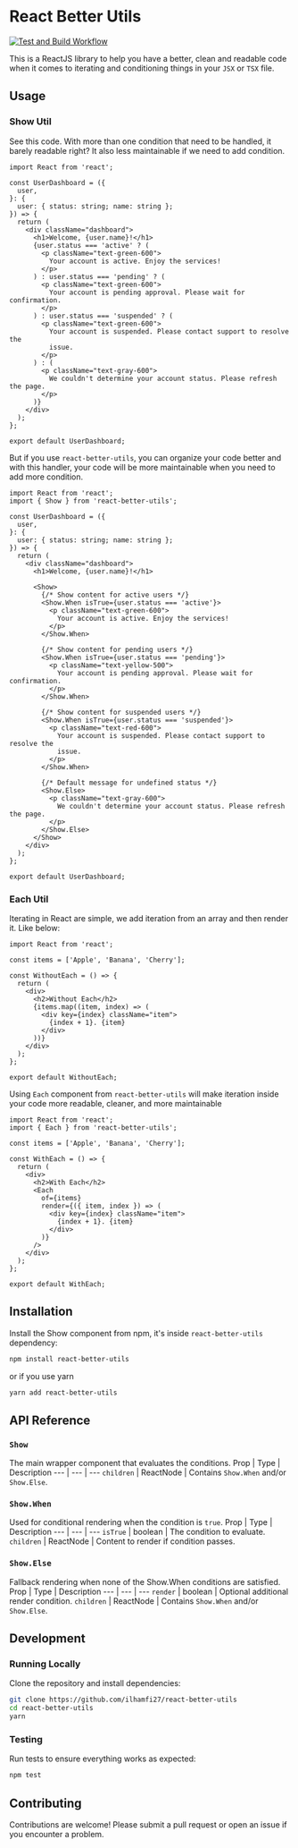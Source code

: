 # React Better Utils

[![Test and Build Workflow](https://github.com/ilhamfi27/react-better-utils/actions/workflows/test-and-build.yml/badge.svg)](https://github.com/ilhamfi27/react-better-utils/actions/workflows/test-and-build.yml)

This is a ReactJS library to help you have a better, clean and readable code when it comes to iterating and conditioning things in your `JSX` or `TSX` file.

## Usage

### Show Util

See this code. With more than one condition that need to be handled, it barely readable right? It also less maintainable if we need to add condition.

```tsx
import React from 'react';

const UserDashboard = ({
  user,
}: {
  user: { status: string; name: string };
}) => {
  return (
    <div className="dashboard">
      <h1>Welcome, {user.name}!</h1>
      {user.status === 'active' ? (
        <p className="text-green-600">
          Your account is active. Enjoy the services!
        </p>
      ) : user.status === 'pending' ? (
        <p className="text-green-600">
          Your account is pending approval. Please wait for confirmation.
        </p>
      ) : user.status === 'suspended' ? (
        <p className="text-green-600">
          Your account is suspended. Please contact support to resolve the
          issue.
        </p>
      ) : (
        <p className="text-gray-600">
          We couldn't determine your account status. Please refresh the page.
        </p>
      )}
    </div>
  );
};

export default UserDashboard;
```

But if you use `react-better-utils`, you can organize your code better and with this handler, your code will be more maintainable when you need to add more condition.

```tsx
import React from 'react';
import { Show } from 'react-better-utils';

const UserDashboard = ({
  user,
}: {
  user: { status: string; name: string };
}) => {
  return (
    <div className="dashboard">
      <h1>Welcome, {user.name}!</h1>

      <Show>
        {/* Show content for active users */}
        <Show.When isTrue={user.status === 'active'}>
          <p className="text-green-600">
            Your account is active. Enjoy the services!
          </p>
        </Show.When>

        {/* Show content for pending users */}
        <Show.When isTrue={user.status === 'pending'}>
          <p className="text-yellow-500">
            Your account is pending approval. Please wait for confirmation.
          </p>
        </Show.When>

        {/* Show content for suspended users */}
        <Show.When isTrue={user.status === 'suspended'}>
          <p className="text-red-600">
            Your account is suspended. Please contact support to resolve the
            issue.
          </p>
        </Show.When>

        {/* Default message for undefined status */}
        <Show.Else>
          <p className="text-gray-600">
            We couldn't determine your account status. Please refresh the page.
          </p>
        </Show.Else>
      </Show>
    </div>
  );
};

export default UserDashboard;
```

### Each Util

Iterating in React are simple, we add iteration from an array and then render it. Like below:

```tsx
import React from 'react';

const items = ['Apple', 'Banana', 'Cherry'];

const WithoutEach = () => {
  return (
    <div>
      <h2>Without Each</h2>
      {items.map((item, index) => (
        <div key={index} className="item">
          {index + 1}. {item}
        </div>
      ))}
    </div>
  );
};

export default WithoutEach;
```

Using `Each` component from `react-better-utils` will make iteration inside your code more readable, cleaner, and more maintainable

```tsx
import React from 'react';
import { Each } from 'react-better-utils';

const items = ['Apple', 'Banana', 'Cherry'];

const WithEach = () => {
  return (
    <div>
      <h2>With Each</h2>
      <Each
        of={items}
        render={({ item, index }) => (
          <div key={index} className="item">
            {index + 1}. {item}
          </div>
        )}
      />
    </div>
  );
};

export default WithEach;
```

## Installation

Install the Show component from npm, it's inside `react-better-utils` dependency:

```bash
npm install react-better-utils
```

or if you use yarn

```bash
yarn add react-better-utils
```

## API Reference

### `Show`

The main wrapper component that evaluates the conditions.
Prop | Type | Description
--- | --- | ---
`children` | ReactNode | Contains `Show.When` and/or `Show.Else`.

### `Show.When`

Used for conditional rendering when the condition is `true`.
Prop | Type | Description
--- | --- | ---
`isTrue` | boolean | The condition to evaluate.
`children` | ReactNode | Content to render if condition passes.

### `Show.Else`

Fallback rendering when none of the Show.When conditions are satisfied.
Prop | Type | Description
--- | --- | ---
`render` | boolean | Optional additional render condition.
`children` | ReactNode | Contains `Show.When` and/or `Show.Else`.

## Development

### Running Locally

Clone the repository and install dependencies:

```bash
git clone https://github.com/ilhamfi27/react-better-utils
cd react-better-utils
yarn
```

### Testing

Run tests to ensure everything works as expected:

```bash
npm test
```

## Contributing

Contributions are welcome! Please submit a pull request or open an issue if you encounter a problem.
